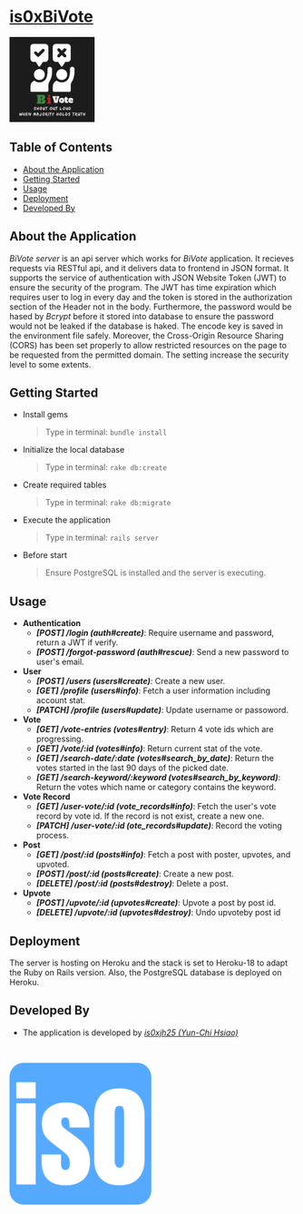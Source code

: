 # [is0xBiVote](https://is0xbivote.web.app)
<p align="left">
  <img alt="Logo" src="demo/bivote-favicon.png" width="150" >

## Table of Contents
* [About the Application](#about-the-application)
* [Getting Started](#getting-started)
* [Usage](#usage)
* [Deployment](#deployment)
* [Developed By](#developed-by)

## About the Application
_BiVote server_ is an api server which works for _BiVote_ application. It recieves requests via RESTful api, and it delivers data to frontend in JSON format. It supports the service of authentication with JSON Website Token (JWT) to ensure the security of the program. The JWT has time expiration which requires user to log in every day and the token is stored in the authorization section of the Header not in the body. Furthermore, the password would be hased by _Bcrypt_ before it stored into database to ensure the password would not be leaked if the database is haked. The encode key is saved in the environment file safely. Moreover, the Cross-Origin Resource Sharing (CORS) has been set properly to allow restricted resources on the page to be requested from the permitted domain. The setting increase the security level to some extents. 

## Getting Started
- Install gems
  > Type in terminal: `bundle install`
- Initialize the local database
  > Type in terminal: `rake db:create`
- Create required tables
  > Type in terminal: `rake db:migrate`
- Execute the application
  > Type in terminal: `rails server`
- Before start
  > Ensure PostgreSQL is installed and the server is executing.

## Usage
- **Authentication**
  - ***[POST] /login (auth#create)***: Require username and password, return a JWT if verify.
  - ***[POST] /forgot-password (auth#rescue)***: Send a new password to user's email.
- **User**
  - ***[POST] /users (users#create)***: Create a new user.
  - ***[GET] /profile (users#info)***: Fetch a user information including account stat.
  - ***[PATCH] /profile (users#update)***: Update username or passoword.
- **Vote**
  - ***[GET] /vote-entries (votes#entry)***: Return 4 vote ids which are progressing.
  - ***[GET] /vote/:id (votes#info)***: Return current stat of the vote.
  - ***[GET] /search-date/:date (votes#search_by_date)***: Return the votes started in the last 90 days of the picked date.
  - ***[GET] /search-keyword/:keyword (votes#search_by_keyword)***: Return the votes which name or category contains the keyword.
- **Vote Record**
  - ***[GET] /user-vote/:id (vote_records#info)***: Fetch the user's vote record by vote id. If the record is not exist, create a new one.
  - ***[PATCH] /user-vote/:id (ote_records#update)***: Record the voting process.
- **Post**
  - ***[GET] /post/:id (posts#info)***: Fetch a post with poster, upvotes, and upvoted.
  - ***[POST] /post/:id (posts#create)***: Create a new post.
  - ***[DELETE] /post/:id (posts#destroy)***: Delete a post.
- **Upvote**
  - ***[POST] /upvote/:id (upvotes#create)***: Upvote a post by post id.
  - ***[DELETE] /upvote/:id (upvotes#destroy)***: Undo upvoteby post id
    
## Deployment
The server is hosting on Heroku and the stack is set to Heroku-18 to adapt the Ruby on Rails version. Also, the PostgreSQL database is deployed on Heroku.
  
## Developed By
- The application is developed by _[is0xjh25 (Yun-Chi Hsiao)](https://is0xjh25.github.io)_ 
<br/>
<p align="left">
  <img alt="Favicon" src="demo/is0-favicon.png" width="250" >
